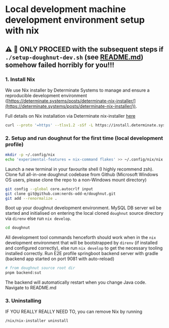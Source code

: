 # Local development machine development environment setup with nix

## :warning: 🚨 **ONLY PROCEED**  with the subsequent steps if `./setup-doughnut-dev.sh` (see [README.md](../README.md)) somehow failed horribly for you!!!

### 1. Install Nix

We use Nix installer by Determinate Systems to manage and ensure a reproducible development environment ([https://determinate.systems/posts/determinate-nix-installer/](https://determinate.systems/posts/determinate-nix-installer/)).

Full details on Nix installation via Determinate nix-installer [here](https://github.com/DeterminateSystems/nix-installer)

```bash
curl --proto '=https' --tlsv1.2 -sSf -L https://install.determinate.systems/nix | sh -s -- install --determinate
```

### 2. Setup and run doughnut for the first time (local development profile)

```bash
mkdir -p ~/.config/nix
echo 'experimental-features = nix-command flakes' >> ~/.config/nix/nix.conf
```

Launch a new terminal in your favourite shell (I highly recommend zsh).
Clone full all-in-one doughnut codebase from Github (Microsoft Windows OS users, please clone the repo to a non-Windows mount directory)

```bash
git config --global core.autocrlf input
git clone git@github.com:nerds-odd-e/doughnut.git
git add --renormalize .
```

Boot up your doughnut development environment.
MySQL DB server wil be started and initialised on entering the local cloned `doughnut` source directory via `direnv` else run `nix develop`.

```bash
cd doughnut
```

All development tool commands henceforth should work when in the `nix` development environment that will be bootstrapped by `direnv` (if installed and configured correctly), else run `nix develop` to get the necessary tooling installed correctly.
Run E2E profile springboot backend server with gradle (backend app started on port 9081 with auto-reload)

```bash
# from doughnut source root dir
pnpm backend:sut
```

The backend will automatically restart when you change Java code.
Navigate to README.md

### 3. Uninstalling

IF YOU REALLY REALLY NEED TO, you can remove Nix by running

```bash
/nix/nix-installer uninstall
```

